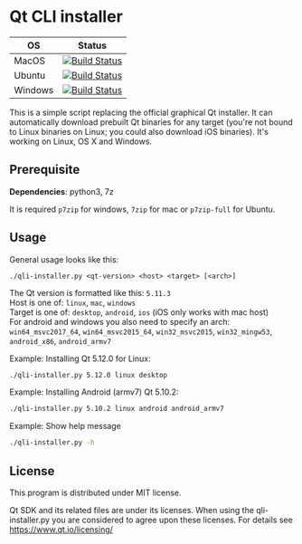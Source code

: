 # Qt CLI installer

|  OS         | Status                                                                                                                                                                                                                    |
|-------------|---------------------------------------------------------------------------------------------------------------------------------------------------------------------------------------------------------------------------|
| MacOS       |[![Build Status](https://dev.azure.com/miurahr/github/_apis/build/status/miurahr.qli-installer?branchName=master&jobName=macOS)](https://dev.azure.com/miurahr/github/_build/latest?definitionId=6&branchName=master)      |
| Ubuntu      |[![Build Status](https://dev.azure.com/miurahr/github/_apis/build/status/miurahr.qli-installer?branchName=master&jobName=Ubuntu_1604)](https://dev.azure.com/miurahr/github/_build/latest?definitionId=6&branchName=master)|
| Windows     |[![Build Status](https://dev.azure.com/miurahr/github/_apis/build/status/miurahr.qli-installer?branchName=master&jobName=Windows64)](https://dev.azure.com/miurahr/github/_build/latest?definitionId=6&branchName=master)  |



This is a simple script replacing the official graphical Qt installer. It can
automatically download prebuilt Qt binaries for any target (you're not bound to
Linux binaries on Linux; you could also download iOS binaries).
It's working on Linux, OS X and Windows.

## Prerequisite

**Dependencies**: python3, 7z

It is required `p7zip` for windows, `7zip` for mac or `p7zip-full` for Ubuntu.

## Usage

General usage looks like this:
```
./qli-installer.py <qt-version> <host> <target> [<arch>]
```
The Qt version is formatted like this: `5.11.3`  
Host is one of: `linux`, `mac`, `windows`  
Target is one of: `desktop`, `android`, `ios` (iOS only works with mac host)  
For android and windows you also need to specify an arch: `win64_msvc2017_64`,
`win64_msvc2015_64`, `win32_msvc2015`, `win32_mingw53`, `android_x86`,
`android_armv7`

Example: Installing Qt 5.12.0 for Linux:
```bash
./qli-installer.py 5.12.0 linux desktop
```

Example: Installing Android (armv7) Qt 5.10.2:
```bash
./qli-installer.py 5.10.2 linux android android_armv7
```

Example: Show help message
```bash
./qli-installer.py -h
```

## License

This program is distributed under MIT license.

Qt SDK and its related files are under its licenses. When using the qli-installer.py
you are considered to agree upon these licenses.
For details see https://www.qt.io/licensing/

